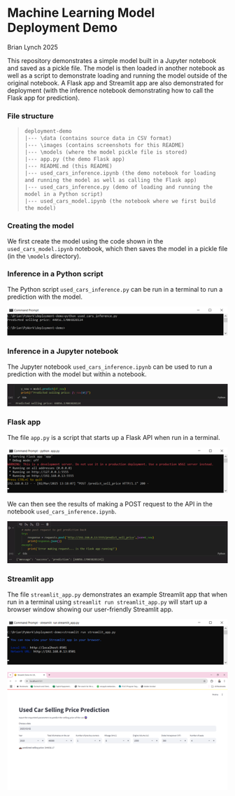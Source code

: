 # Machine Learning Model Deployment Demo

Brian Lynch 2025

This repository demonstrates a simple model built in a Jupyter notebook and saved as a pickle file. The model is then loaded in another notebook as well as a script to demonstrate loading and running the model outside of the original notebook. A Flask app and Streamlit app are also demonstrated for deployment (with the inference notebook demonstrating how to call the Flask app for prediction).

### File structure

> ```
> deployment-demo
> |--- \data (contains source data in CSV format)
> |--- \images (contains screenshots for this README)
> |--- \models (where the model pickle file is stored)
> |--- app.py (the demo Flask app)
> |--- README.md (this README)
> |--- used_cars_inference.ipynb (the demo notebook for loading and running the model as well as calling the Flask app)
> |--- used_cars_inference.py (demo of loading and running the model in a Python script)
> |--- used_cars_model.ipynb (the notebook where we first build the model)
> ```

### Creating the model
We first create the model using the code shown in the `used_cars_model.ipynb` notebook, which then saves the model in a pickle file (in the `\models` directory).

### Inference in a Python script
The Python script `used_cars_inference.py` can be run in a terminal to run a prediction with the model.

![script inference](images\used_cars_inference_py.png)

### Inference in a Jupyter notebook
The Jupyter notebook `used_cars_inference.ipynb` can be used to run a prediction with the model but within a notebook.

![notebook inference](images\used_cars_inference_ipynb.png)

### Flask app
The file `app.py` is a script that starts up a Flask API when run in a terminal.

![flask app](images\flask_app.png)

We can then see the results of making a POST request to the API in the notebook `used_cars_inference.ipynb`.

![flask call](images\used_cars_inference_flask.png)

### Streamlit app
The file `streamlit_app.py` demonstrates an example Streamlit app that when run in a terminal using `streamlit run streamlit_app.py` will start up a browser window showing our user-friendly Streamlit app.

![streamlit run](images\streamlit_app_run.png)

![streamlit app](images\streamlit_app.png)

